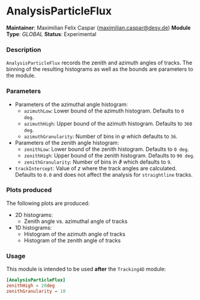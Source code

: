 # AnalysisParticleFlux
**Maintainer**: Maximilian Felix Caspar (<maximilian.caspar@desy.de>)
**Module Type**: *GLOBAL*
**Status**: Experimental

### Description
`AnalysisParticleFlux` records the zenith and azimuth angles of tracks. The binning of the resulting histograms as well as the bounds are parameters to the module.

### Parameters
* Parameters of the azimuthal angle histogram:
    * `azimuthLow`: Lower bound of the azimuth histogram. Defaults to `0 deg`.
    *  `azimuthHigh`: Upper bound of the azimuth histogram. Defaults to `360 deg`.
    * `azimuthGranularity`: Number of bins in $`\varphi`$ which defaults to `36`.
* Parameters of the zenith angle histogram:
    * `zenithLow`: Lower bound of the zenith histogram. Defaults to `0 deg`.
    *  `zenithHigh`: Upper bound of the zenith histogram. Defaults to `90 deg`.
    * `zenithGranularity`: Number of bins in $`\vartheta`$ which defaults to `9`.
* `trackIntercept`: Value of $`z`$ where the track angles are calculated. Defaults to `0.0` and does not affect the analysis for `straightline` tracks.

### Plots produced
The following plots are produced:

* 2D histograms:
    * Zenith angle vs. azimuthal angle of tracks
* 1D histograms:
    *  Histogram of the azimuth angle of tracks
    * Histogram of the zenith angle of tracks

### Usage
This module is intended to be used **after** the `Tracking4D` module:
```toml
[AnalysisParticleFlux]
zenithHigh = 20deg
zenithGranularity = 10
```